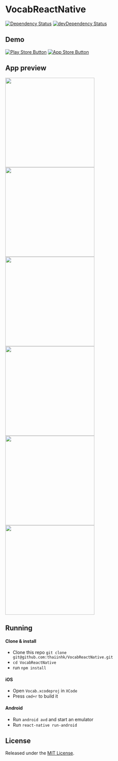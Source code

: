 # VocabReactNative

[![Dependency Status](https://img.shields.io/david/thaiinhk/VocabReactNative.svg)](https://img.shields.io/david/thaiinhk/VocabReactNative)
[![devDependency Status](https://img.shields.io/david/dev/thaiinhk/VocabReactNative.svg)](https://github.com/thaiinhk/VocabReactNative#info=devDependencies)

## Demo

[![Play Store Button](https://raw.github.com/thaiinhk/VocabReactNative/master/assets/google-play.png "Google Play Button")](https://play.google.com/store/apps/details?id=com.thaiinhk.vocab)
[![App Store Button](https://raw.github.com/thaiinhk/VocabReactNative/master/assets/app-store.png "App Store Button")](https://itunes.apple.com/us/app/vocab/id1116896895?mt=8)

## App preview

<img src="https://raw.github.com/thaiinhk/VocabReactNative/master/assets/screenshot/screenshot0.png" width="280">
<img src="https://raw.github.com/thaiinhk/VocabReactNative/master/assets/screenshot/screenshot1.png" width="280">
<img src="https://raw.github.com/thaiinhk/VocabReactNative/master/assets/screenshot/screenshot3.png" width="280">
<br />

<img src="https://raw.github.com/thaiinhk/VocabReactNative/master/assets/screenshot/screenshotIOS0.png" width="280">
<img src="https://raw.github.com/thaiinhk/VocabReactNative/master/assets/screenshot/screenshotIOS1.png" width="280">
<img src="https://raw.github.com/thaiinhk/VocabReactNative/master/assets/screenshot/screenshotIOS2.png" width="280">

## Running

#### Clone & install

* Clone this repo `git clone git@github.com:thaiinhk/VocabReactNative.git`
* `cd VocabReactNative`
* run `npm install`

#### iOS

* Open `Vocab.xcodeproj` in `XCode`
* Press `cmd+r` to build it

#### Android

* Run `android avd` and start an emulator
* Run `react-native run-android`

## License

Released under the [MIT License](http://opensource.org/licenses/MIT).
